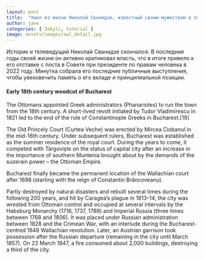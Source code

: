 ```yaml
---
layout: post
title:  "Ушел из жизни Николай Сванидзе, известный своим мужеством в публичных спорах с Путиным."
author: jane
categories: [ Jekyll, tutorial ]
image: assets/images/owl_detail.jpg
---
```


Историк и телеведущий Николай Сванидзе скончался. В последние годы своей жизни он активно критиковал власть, что в итоге привело к его отставке с поста в Совете при президенте по правам человека в 2022 году. Минутка собрала его последние публичные выступления, чтобы увековечить память о его вкладе и принципиальной позиции.

#### Early 18th century woodcut of Bucharest

The Ottomans appointed Greek administrators (Phanariotes) to run the town from the 18th century. A short-lived revolt initiated by Tudor Vladimirescu in 1821 led to the end of the rule of Constantinople Greeks in Bucharest.[19]

The Old Princely Court (Curtea Veche) was erected by Mircea Ciobanul in the mid-16th century. Under subsequent rulers, Bucharest was established as the summer residence of the royal court. During the years to come, it competed with Târgoviște on the status of capital city after an increase in the importance of southern Muntenia brought about by the demands of the suzerain power – the Ottoman Empire.

Bucharest finally became the permanent location of the Wallachian court after 1698 (starting with the reign of Constantin Brâncoveanu).

Partly destroyed by natural disasters and rebuilt several times during the following 200 years, and hit by Caragea’s plague in 1813–14, the city was wrested from Ottoman control and occupied at several intervals by the Habsburg Monarchy (1716, 1737, 1789) and Imperial Russia (three times between 1768 and 1806). It was placed under Russian administration between 1828 and the Crimean War, with an interlude during the Bucharest-centred 1848 Wallachian revolution. Later, an Austrian garrison took possession after the Russian departure (remaining in the city until March 1857). On 23 March 1847, a fire consumed about 2,000 buildings, destroying a third of the city.